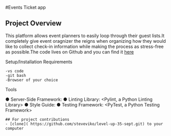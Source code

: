 
#Events Ticket app


## Project Overview
This platform allows event planners to easily loop through their guest lists.It completely give event oragnizer the reigns when organizing how they would like to collect check-in information while making the process as stress-free as possible.The code lives on Github and you can find it [here](https://steveviko.github.io/level-up-35-sept/)

Setup/Installation Requirements
```
-vs code
-git bash
-Browser of your choice
``` 
 Tools
 
●	Server-Side Framework: <Flask Python Framework>
●	Linting Library: <Pylint, a Python Linting Library>
●	Style Guide: <PEP8 Style Guide>
●	Testing Framework: <PyTest, a Python Testing Framework>
 ```
## For project contributions
- [clone]( https://github.com/steveviko/level-up-35-sept.git) to your computer
